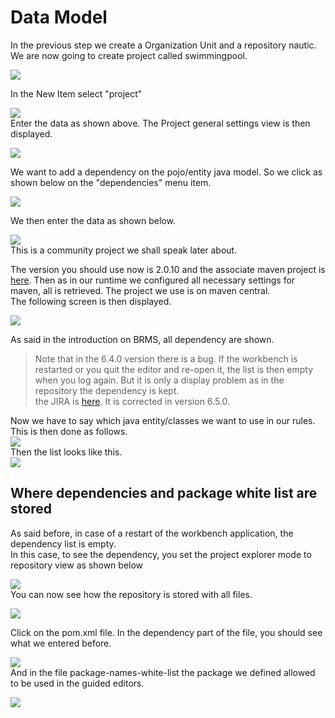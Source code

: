 # Data Model

In the previous step we create a Organization Unit and a repository nautic.  
We are now going to create project called swimmingpool.

![](BRMS/Step2-DataModel/action01.png)

In the New Item select "project"

![](BRMS/Step2-DataModel/action02.png)  
Enter the data as shown above. The Project general settings view is then displayed.

![](BRMS/Step2-DataModel/action03.png)

We want to add a dependency on the pojo/entity java model. So we click as shown below on the "dependencies" menu item.

![](BRMS/Step2-DataModel/action04.png)

We then enter the data as shown below.

![](BRMS/Step2-DataModel/action05.png)  
This is a community project we shall speak later about. 

The version you should use now is 2.0.10 and the associate maven project is [here](https://github.com/chtiJBUG/drools-onboarding/tree/master/drools-framework-examples/drools-framework-swimming-pool-model). Then as in our runtime we configured all necessary settings for maven, all is retrieved. The project we use is on maven central.  
The following screen is then displayed.

![](BRMS/Step2-DataModel/action06.png)

As said in the introduction on BRMS, all dependency are shown.

> Note that in the 6.4.0 version there is a bug. If the workbench is restarted or you quit the editor and re-open it, the list is then empty when you log again. But it is only a display problem as in the repository the dependency is kept.  
> the JIRA is [here](https://issues.jboss.org/browse/GUVNOR-2508). It is corrected in version 6.5.0.

Now we have to say which java entity/classes we want to use in our rules. This is then done as follows.  
![](BRMS/Step2-DataModel/action07.png)  
Then the list looks like this.  
![](BRMS/Step2-DataModel/action08.png)

## Where dependencies and package white list are stored

As said before, in case of a restart of the workbench application, the dependency list is empty.  
In this case, to see the dependency, you set the project explorer mode to repository view as shown below

![](BRMS/Step2-DataModel/action10.png)  
You can now see how the repository is stored with all files.

![](BRMS/Step2-DataModel/action11.png)

Click on the pom.xml file. In the dependency part of the file, you should see what we entered before.

![](BRMS/Step2-DataModel/action12.png)  
And in the file package-names-white-list the package we defined allowed to be used in the guided editors.

![](BRMS/Step2-DataModel/action13.png)

